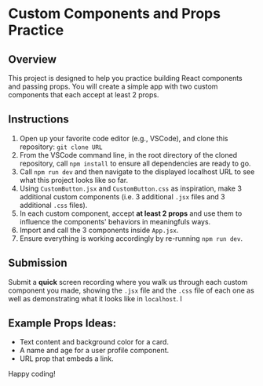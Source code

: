 # Custom Components and Props Practice

## Overview
This project is designed to help you practice building React components and passing props. You will create a simple app with two custom components that each accept at least 2 props.

## Instructions
1. Open up your  favorite code editor (e.g., VSCode), and clone this repository: `git clone URL`
2. From the VSCode command line, in the root directory of the cloned repository, call `npm install` to ensure all dependencies are ready to go.
3. Call `npm run dev` and then navigate to the displayed localhost URL to see what this project looks like so far.
4. Using `CustomButton.jsx` and `CustomButton.css` as inspiration, make 3 additional custom components (i.e. 3 additional `.jsx` files and 3 additional `.css` files). 
5. In each custom component, accept **at least 2 props** and use them to influence the components' behaviors in meaningfuls ways.
6. Import and call the 3 components inside `App.jsx`.
7. Ensure everything is working accordingly by re-running `npm run dev`.

## Submission

Submit a **quick** screen recording where you walk us through each custom component you made, showing the `.jsx` file and the `.css` file of each one as well as demonstrating what it looks like in `localhost`. I  

## Example Props Ideas:
- Text content and background color for a card.
- A name and age for a user profile component.
- URL prop that embeds a link.



Happy coding!
